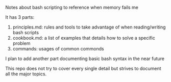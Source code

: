 Notes about bash scripting to reference when memory fails me

It has 3 parts:

1. principles.md: rules and tools to take advantage of when reading/writing bash scripts
2. cookbook.md: a list of examples that details how to solve a specific problem
3. commands: usages of common commonds

I plan to add another part documenting basic bash syntax in the near future

This repo does not try to cover every single detail but strives to document all the major topics.

